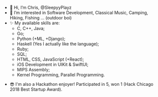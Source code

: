 - 👋 Hi, I’m Chris, @SleepyyPlayz
- 👀 I’m interested in Software Development, Classical Music, Camping, Hiking, Fishing ... (outdoor boi)
- ✨ My available skills are:
    - C, C++, Java;
    - Go;
    - Python (+ML, +Django);
    - Haskell (Yes I actually like the language);
    - Ruby;
    - SQL;
    - HTML, CSS, JavaScript (+React);
    - iOS Development in UIKit & SwiftUI;
    - MIPS Assembly;
    - Kernel Programming, Parallel Programming.
<!--- - 🌱 I’m currently learning ... --->
- 😎 I'm also a Hackathon enjoyer! Participated in 5, won 1 (Hack Chicago 2018 Best Startup Award). 

<!---
SleepyyPlayz/SleepyyPlayz is a ✨ special ✨ repository because its `README.md` (this file) appears on your GitHub profile.
You can click the Preview link to take a look at your changes.
--->
